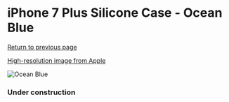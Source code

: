 # iPhone 7 Plus Silicone Case - Ocean Blue

[Return to previous page](/iphone_7)

[High-resolution image from Apple](https://store.storeimages.cdn-apple.com/8756/as-images.apple.com/is/MMT02?wid=4500&hei=4500&fmt=png)

<div style="width: 384px"><img src="/everyphone/MMT02.png" alt="Ocean Blue"></div>

### Under construction
